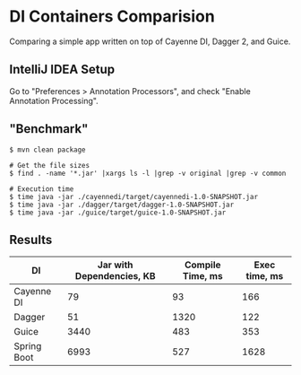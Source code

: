 # DI Containers Comparision

Comparing a simple app written on top of Cayenne DI, Dagger 2, and
Guice.

## IntelliJ IDEA Setup

Go to "Preferences > Annotation Processors", and check "Enable Annotation
Processing".

## "Benchmark"

```
$ mvn clean package

# Get the file sizes
$ find . -name '*.jar' |xargs ls -l |grep -v original |grep -v common

# Execution time
$ time java -jar ./cayennedi/target/cayennedi-1.0-SNAPSHOT.jar
$ time java -jar ./dagger/target/dagger-1.0-SNAPSHOT.jar
$ time java -jar ./guice/target/guice-1.0-SNAPSHOT.jar
```

## Results

|DI|Jar with Dependencies, KB|Compile Time, ms|Exec time, ms|
|----|-----|-----|----|
|Cayenne DI|79|93|166|
|Dagger| 51|1320|122|
|Guice|3440|483|353|
|Spring Boot|6993|527|1628|
